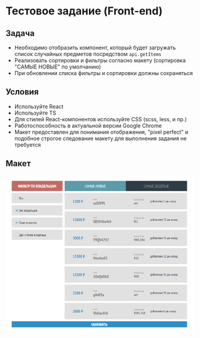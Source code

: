 # Тестовое задание  (Front-end)

## Задача
* Необходимо отобразить компонент, который будет загружать список случайных предметов посредством `api.getItems`
* Реализовать сортировки и фильтры согласно макету (сортировка "САМЫЕ НОВЫЕ" по умолчанию)
* При обновлении списка фильтры и сортировки должны сохраняться

## Условия

* Используйте React
* Используйте TS
* Для стилей React-компонентов используйте CSS (scss, less, и пр.)
* Работоспособность в актуальной версии Google Chrome
* Макет предоставлен для понимания отображения, "pixel perfect" и подобное строгое следование макету для выполнения задания не требуется

## Макет 

![Maket](https://github.com/nikolaylyashovo/testTask/blob/main/test/src/maket.png)
